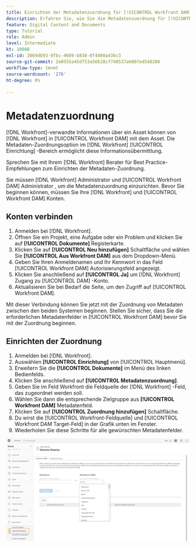 ```yaml
---
title: Einrichten der Metadatenzuordnung für [!UICONTROL Workfront DAM]
description: Erfahren Sie, wie Sie die Metadatenzuordnung für [!UICONTROL Workfront DAM].
feature: Digital Content and Documents
type: Tutorial
role: Admin
level: Intermediate
kt: 10088
exl-id: 3869db93-9fbc-4689-b838-0f4400a436c3
source-git-commit: 2e0555a45d753a56628cf748537a6007ed548206
workflow-type: tm+mt
source-wordcount: '276'
ht-degree: 0%

---
```


# Metadatenzuordnung

[!DNL Workfront]-verwandte Informationen über ein Asset können von [!DNL Workfront] in [!UICONTROL Workfront DAM] mit dem Asset. Die Metadaten-Zuordnungsoption im [!DNL Workfront] [!UICONTROL Einrichtung] -Bereich ermöglicht diese Informationsübermittlung.

Sprechen Sie mit Ihrem [!DNL Workfront] Berater für Best Practice-Empfehlungen zum Einrichten der Metadaten-Zuordnung.

Sie müssen [!DNL Workfront] Administrator und [!UICONTROL Workfront DAM] Administrator , um die Metadatenzuordnung einzurichten. Bevor Sie beginnen können, müssen Sie Ihre [!DNL Workfront] und [!UICONTROL Workfront DAM] Konten.

## Konten verbinden

1. Anmelden bei [!DNL Workfront].
1. Öffnen Sie ein Projekt, eine Aufgabe oder ein Problem und klicken Sie auf **[!UICONTROL Dokumente]** Registerkarte.
1. Klicken Sie auf **[!UICONTROL Neu hinzufügen]** Schaltfläche und wählen Sie **[!UICONTROL Aus Workfront DAM]** aus dem Dropdown-Menü.
1. Geben Sie Ihren Anmeldenamen und Ihr Kennwort in das Feld [!UICONTROL Workfront DAM] Autorisierungsfeld angezeigt.
1. Klicken Sie anschließend auf **[!UICONTROL Ja]** um [!DNL Workfront] Zugang zu [!UICONTROL DAM] -Konto.
1. Aktualisieren Sie bei Bedarf die Seite, um den Zugriff auf [!UICONTROL Workfront DAM].

Mit dieser Verbindung können Sie jetzt mit der Zuordnung von Metadaten zwischen den beiden Systemen beginnen. Stellen Sie sicher, dass Sie die erforderlichen Metadatenfelder in [!UICONTROL Workfront DAM] bevor Sie mit der Zuordnung beginnen.

## Einrichten der Zuordnung

1. Anmelden bei [!DNL Workfront].
1. Auswählen **[!UICONTROL Einrichtung]** von [!UICONTROL Hauptmenü].
1. Erweitern Sie die **[!UICONTROL Dokumente]** im Menü des linken Bedienfelds.
1. Klicken Sie anschließend auf **[!UICONTROL Metadatenzuordnung]**.
1. Geben Sie im Feld Workfront die Feldquelle der [!DNL Workfront] -Feld, das zugeordnet werden soll.
1. Wählen Sie dann die entsprechende Zielgruppe aus **[!UICONTROL Workfront DAM]** Metadatenfeld.
1. Klicken Sie auf **[!UICONTROL Zuordnung hinzufügen]** Schaltfläche.
1. Du wirst die [!UICONTROL Workfront-Feldquelle] und [!UICONTROL Workfront DAM Target-Feld] in der Grafik unten im Fenster.
1. Wiederholen Sie diese Schritte für alle gewünschten Metadatenfelder.

![Ein Screenshot der [!UICONTROL Metadatenzuordnung] Bildschirm in [!DNL Workfront]](assets/01-metadata-mapping.png)
